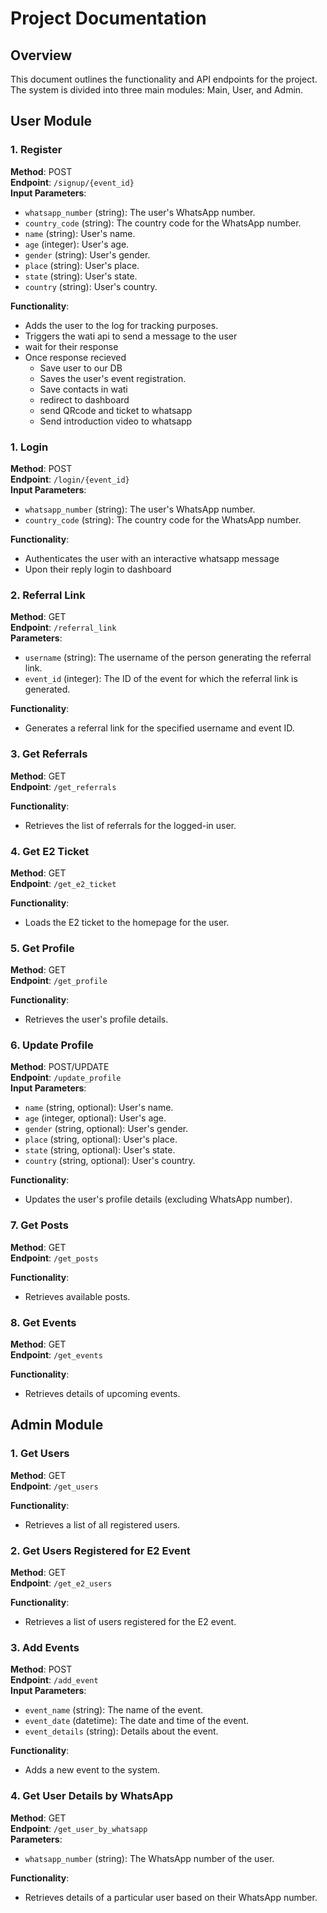 # Project Documentation

## Overview

This document outlines the functionality and API endpoints for the project. The system is divided into three main modules: Main, User, and Admin.



## User Module

### 1. Register

**Method**: POST  
**Endpoint**: `/signup/{event_id}`  
**Input Parameters**:
- `whatsapp_number` (string): The user's WhatsApp number.
- `country_code` (string): The country code for the WhatsApp number.
- `name` (string): User's name.
- `age` (integer): User's age.
- `gender` (string): User's gender.
- `place` (string): User's place.
- `state` (string): User's state.
- `country` (string): User's country.

**Functionality**:
- Adds the user to the log for tracking purposes.
- Triggers the wati api to send a message to the user
- wait for their response
- Once response recieved 
    - Save user to our DB
    - Saves the user's event registration.
    - Save contacts in wati
    - redirect to dashboard
    - send QRcode and ticket to whatsapp
    - Send introduction video to whatsapp


### 1. Login

**Method**: POST  
**Endpoint**: `/login/{event_id}`  
**Input Parameters**:
- `whatsapp_number` (string): The user's WhatsApp number.
- `country_code` (string): The country code for the WhatsApp number.

**Functionality**:
- Authenticates the user with an interactive whatsapp message
- Upon their reply login to dashboard

### 2. Referral Link

**Method**: GET  
**Endpoint**: `/referral_link`  
**Parameters**:
- `username` (string): The username of the person generating the referral link.
- `event_id` (integer): The ID of the event for which the referral link is generated.

**Functionality**:
- Generates a referral link for the specified username and event ID.

### 3. Get Referrals

**Method**: GET  
**Endpoint**: `/get_referrals`  

**Functionality**:
- Retrieves the list of referrals for the logged-in user.

### 4. Get E2 Ticket

**Method**: GET  
**Endpoint**: `/get_e2_ticket`  

**Functionality**:
- Loads the E2 ticket to the homepage for the user.

### 5. Get Profile

**Method**: GET  
**Endpoint**: `/get_profile`  

**Functionality**:
- Retrieves the user's profile details.

### 6. Update Profile

**Method**: POST/UPDATE  
**Endpoint**: `/update_profile`  
**Input Parameters**:
- `name` (string, optional): User's name.
- `age` (integer, optional): User's age.
- `gender` (string, optional): User's gender.
- `place` (string, optional): User's place.
- `state` (string, optional): User's state.
- `country` (string, optional): User's country.

**Functionality**:
- Updates the user's profile details (excluding WhatsApp number).

### 7. Get Posts

**Method**: GET  
**Endpoint**: `/get_posts`  

**Functionality**:
- Retrieves available posts.

### 8. Get Events

**Method**: GET  
**Endpoint**: `/get_events`  

**Functionality**:
- Retrieves details of upcoming events.

## Admin Module

### 1. Get Users

**Method**: GET  
**Endpoint**: `/get_users`  

**Functionality**:
- Retrieves a list of all registered users.

### 2. Get Users Registered for E2 Event

**Method**: GET  
**Endpoint**: `/get_e2_users`  

**Functionality**:
- Retrieves a list of users registered for the E2 event.

### 3. Add Events

**Method**: POST  
**Endpoint**: `/add_event`  
**Input Parameters**:
- `event_name` (string): The name of the event.
- `event_date` (datetime): The date and time of the event.
- `event_details` (string): Details about the event.

**Functionality**:
- Adds a new event to the system.

### 4. Get User Details by WhatsApp

**Method**: GET  
**Endpoint**: `/get_user_by_whatsapp`  
**Parameters**:
- `whatsapp_number` (string): The WhatsApp number of the user.

**Functionality**:
- Retrieves details of a particular user based on their WhatsApp number.





